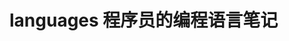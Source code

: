  # languages 程序员的编程语言笔记                   
            
                            
                            
                                  
             
              
   
 
    
      
